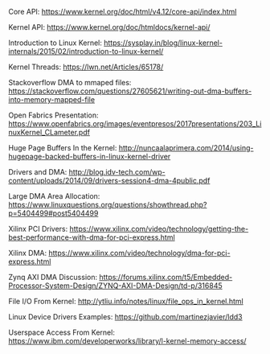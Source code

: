 Core API:
    https://www.kernel.org/doc/html/v4.12/core-api/index.html

Kernel API:
    https://www.kernel.org/doc/htmldocs/kernel-api/

Introduction to Linux Kernel:
    https://sysplay.in/blog/linux-kernel-internals/2015/02/introduction-to-linux-kernel/

Kernel Threads:
    https://lwn.net/Articles/65178/

Stackoverflow DMA to mmaped files:
    https://stackoverflow.com/questions/27605621/writing-out-dma-buffers-into-memory-mapped-file

Open Fabrics Presentation:
    https://www.openfabrics.org/images/eventpresos/2017presentations/203_LinuxKernel_CLameter.pdf

Huge Page Buffers In the Kernel:
    http://nuncaalaprimera.com/2014/using-hugepage-backed-buffers-in-linux-kernel-driver

Drivers and DMA:
    http://blog.idv-tech.com/wp-content/uploads/2014/09/drivers-session4-dma-4public.pdf

Large DMA Area Allocation:
    https://www.linuxquestions.org/questions/showthread.php?p=5404499#post5404499

Xilinx PCI Drivers:
    https://www.xilinx.com/video/technology/getting-the-best-performance-with-dma-for-pci-express.html

Xilinx DMA:
    https://www.xilinx.com/video/technology/dma-for-pci-express.html

Zynq AXI DMA Discussion:
    https://forums.xilinx.com/t5/Embedded-Processor-System-Design/ZYNQ-AXI-DMA-Design/td-p/316845

File I/O From Kernel:
    http://ytliu.info/notes/linux/file_ops_in_kernel.html

Linux Device Drivers Examples:
    https://github.com/martinezjavier/ldd3

Userspace Access From Kernel:
    https://www.ibm.com/developerworks/library/l-kernel-memory-access/
